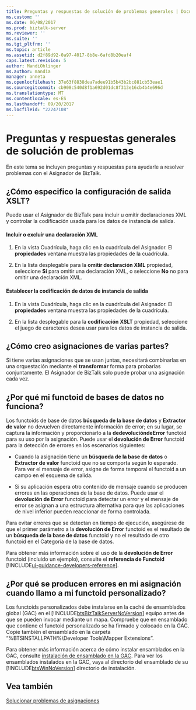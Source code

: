 ```yaml
---
title: Preguntas y respuestas de solución de problemas generales | Documentos de Microsoft
ms.custom: ''
ms.date: 06/08/2017
ms.prod: biztalk-server
ms.reviewer: ''
ms.suite: ''
ms.tgt_pltfrm: ''
ms.topic: article
ms.assetid: d2f89d92-0a97-4017-8b8e-6afd8b20eaf4
caps.latest.revision: 5
author: MandiOhlinger
ms.author: mandia
manager: anneta
ms.openlocfilehash: 37e63f8838dea7adee91b5b43b2bc881cb53eae1
ms.sourcegitcommit: cb908c540d8f1a692d01dc8f313e16cb4b4e696d
ms.translationtype: MT
ms.contentlocale: es-ES
ms.lasthandoff: 09/20/2017
ms.locfileid: "22247108"
---
```

# <a name="general-troubleshooting-questions-and-answers"></a>Preguntas y respuestas generales de solución de problemas
En este tema se incluyen preguntas y respuestas para ayudarle a resolver problemas con el Asignador de BizTalk.  
  
## <a name="how-do-i-specify-xslt-output-settings"></a>¿Cómo especifico la configuración de salida XSLT?  
 Puede usar el Asignador de BizTalk para incluir u omitir declaraciones XML y controlar la codificación usada para los datos de instancia de salida.  
  
#### <a name="include-or-exclude-an-xml-declaration"></a>Incluir o excluir una declaración XML  
  
1.  En la vista Cuadrícula, haga clic en la cuadrícula del Asignador. El **propiedades** ventana muestra las propiedades de la cuadrícula.  
  
2.  En la lista desplegable para la **omitir declaración XML** propiedad, seleccione **Sí** para omitir una declaración XML, o seleccione **No** no para omitir una declaración XML.  
  
#### <a name="set-encoding-for-output-instance-data"></a>Establecer la codificación de datos de instancia de salida  
  
1.  En la vista Cuadrícula, haga clic en la cuadrícula del Asignador. El **propiedades** ventana muestra las propiedades de la cuadrícula.  
  
2.  En la lista desplegable para la **codificación XSLT** propiedad, seleccione el juego de caracteres desea usar para los datos de instancia de salida.  
  
## <a name="how-do-i-create-multipart-mappings"></a>¿Cómo creo asignaciones de varias partes?  
 Si tiene varias asignaciones que se usan juntas, necesitará combinarlas en una orquestación mediante el **transformar** forma para probarlas conjuntamente. El Asignador de BizTalk solo puede probar una asignación cada vez.  
  
## <a name="why-isnt-my-database-functoid-working"></a>¿Por qué mi functoid de bases de datos no funciona?  
 Los functoids de base de datos **búsqueda de la base de datos** y **Extractor de valor** no devuelven directamente información de error; en su lugar, se captura la información y proporcionarlo a la **dedevolucióndeError** functoid para su uso por la asignación. Puede usar el **devolución de Error** functoid para la detección de errores en los escenarios siguientes:  
  
-   Cuando la asignación tiene un **búsqueda de la base de datos** o **Extractor de valor** functoid que no se comporta según lo esperado. Para ver el mensaje de error, asigne de forma temporal el functoid a un campo en el esquema de salida.  
  
-   Si su aplicación espera otro contenido de mensaje cuando se producen errores en las operaciones de la base de datos. Puede usar el **devolución de Error** functoid para detectar un error y el mensaje de error se asignan a una estructura alternativa para que las aplicaciones de nivel inferior pueden reaccionar de forma controlada.  
  
 Para evitar errores que se detectan en tiempo de ejecución, asegúrese de que el primer parámetro a la **devolución de Error** functoid es el resultado de un **búsqueda de la base de datos** functoid y no el resultado de otro functoid en el Categoría de la base de datos.  
  
 Para obtener más información sobre el uso de la **devolución de Error** functoid (incluido un ejemplo), consulte el **referencia de Functoid** [!INCLUDE[ui-guidance-developers-reference](../includes/ui-guidance-developers-reference.md)].
  
## <a name="why-is-my-map-failing-when-calling-my-custom-functoid"></a>¿Por qué se producen errores en mi asignación cuando llamo a mi functoid personalizado?  
 Los functoids personalizados debe instalarse en la caché de ensamblados global (GAC) en el [!INCLUDE[btsBizTalkServerNoVersion](../includes/btsbiztalkservernoversion-md.md)] equipo antes de que se pueden invocar mediante un mapa. Compruebe que en ensamblado que contiene el functoid personalizado se ha firmado y colocado en la GAC. Copie también el ensamblado en la carpeta “%BTSINSTALLPATH%\Developer Tools\Mapper Extensions”.  
  
 Para obtener más información acerca de cómo instalar ensamblados en la GAC, consulte [instalación de ensamblado en la GAC](../core/assembly-installation-in-the-gac.md). Para ver los ensamblados instalados en la GAC, vaya al directorio del ensamblado de su [!INCLUDE[btsWinNoVersion](../includes/btswinnoversion-md.md)] directorio de instalación.  
  
## <a name="see-also"></a>Vea también  
 [Solucionar problemas de asignaciones](../core/troubleshooting-maps.md)